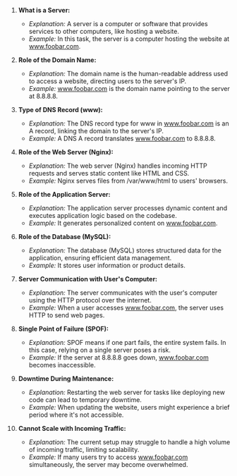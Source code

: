 1. **What is a Server:**
   - *Explanation:* A server is a computer or software that provides services to other computers, like hosting a website.
   - *Example:* In this task, the server is a computer hosting the website at www.foobar.com.

2. **Role of the Domain Name:**
   - *Explanation:* The domain name is the human-readable address used to access a website, directing users to the server's IP.
   - *Example:* www.foobar.com is the domain name pointing to the server at 8.8.8.8.

3. **Type of DNS Record (www):**
   - *Explanation:* The DNS record type for www in www.foobar.com is an A record, linking the domain to the server's IP.
   - *Example:* A DNS A record translates www.foobar.com to 8.8.8.8.

4. **Role of the Web Server (Nginx):**
   - *Explanation:* The web server (Nginx) handles incoming HTTP requests and serves static content like HTML and CSS.
   - *Example:* Nginx serves files from /var/www/html to users' browsers.

5. **Role of the Application Server:**
   - *Explanation:* The application server processes dynamic content and executes application logic based on the codebase.
   - *Example:* It generates personalized content on www.foobar.com.

6. **Role of the Database (MySQL):**
   - *Explanation:* The database (MySQL) stores structured data for the application, ensuring efficient data management.
   - *Example:* It stores user information or product details.

7. **Server Communication with User's Computer:**
   - *Explanation:* The server communicates with the user's computer using the HTTP protocol over the internet.
   - *Example:* When a user accesses www.foobar.com, the server uses HTTP to send web pages.

8. **Single Point of Failure (SPOF):**
   - *Explanation:* SPOF means if one part fails, the entire system fails. In this case, relying on a single server poses a risk.
   - *Example:* If the server at 8.8.8.8 goes down, www.foobar.com becomes inaccessible.

9. **Downtime During Maintenance:**
   - *Explanation:* Restarting the web server for tasks like deploying new code can lead to temporary downtime.
   - *Example:* When updating the website, users might experience a brief period where it's not accessible.

10. **Cannot Scale with Incoming Traffic:**
    - *Explanation:* The current setup may struggle to handle a high volume of incoming traffic, limiting scalability.
    - *Example:* If many users try to access www.foobar.com simultaneously, the server may become overwhelmed.

